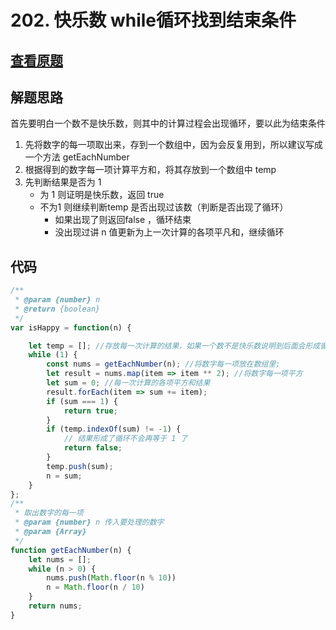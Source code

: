 # 202. 快乐数  while循环找到结束条件
## [查看原题](https://leetcode-cn.com/problems/happy-number/)
## 解题思路
首先要明白一个数不是快乐数，则其中的计算过程会出现循环，要以此为结束条件
1. 先将数字的每一项取出来，存到一个数组中，因为会反复用到，所以建议写成一个方法 getEachNumber
2. 根据得到的数字每一项计算平方和，将其存放到一个数组中 temp
3. 先判断结果是否为 1
    - 为 1 则证明是快乐数，返回 true 
    - 不为1 则继续判断temp 是否出现过该数（判断是否出现了循环）
        - 如果出现了则返回false ，循环结束
        - 没出现过讲 n 值更新为上一次计算的各项平凡和，继续循环

## 代码

```javascript
/**
 * @param {number} n
 * @return {boolean}
 */
var isHappy = function(n) {

    let temp = []; //存放每一次计算的结果，如果一个数不是快乐数说明到后面会形成循环
    while (1) {
        const nums = getEachNumber(n); //将数字每一项放在数组里;
        let result = nums.map(item => item ** 2); //将数字每一项平方
        let sum = 0; //每一次计算的各项平方和结果
        result.forEach(item => sum += item);
        if (sum === 1) {
            return true;
        }
        if (temp.indexOf(sum) != -1) {
            // 结果形成了循环不会再等于 1 了
            return false;
        }
        temp.push(sum);
        n = sum;
    }
};
/**
 * 取出数字的每一项
 * @param {number} n 传入要处理的数字
 * @param {Array}
 */
function getEachNumber(n) {
    let nums = [];
    while (n > 0) {
        nums.push(Math.floor(n % 10))
        n = Math.floor(n / 10)
    }
    return nums;
}
```